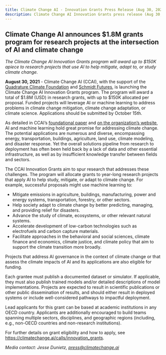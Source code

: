 ```yaml
---
title: Climate Change AI - Innovation Grants Press Release (Aug 30, 2021)
description: Climate Change AI Innovation Grants press release (Aug 30, 2021)
---
```


## Climate Change AI announces $1.8M grants program for research projects at the intersection of AI and climate change
*The Climate Change AI Innovation Grants program will award up to $150K apiece to research projects that use AI to help mitigate, adapt to, or study climate change.*

**August 30, 2021** - Climate Change AI (CCAI), with the support of the [Quadrature Climate Foundation](https://quadrature.ai/foundation/) and [Schmidt Futures](https://schmidtfutures.com/), is launching the Climate Change AI Innovation Grants program. The program will award a total of $1.8M (USD) in research grants, with up to $150K allocated per proposal. Funded projects will leverage AI or machine learning to address problems in climate change mitigation, climate change adaptation, or climate science. Applications should be submitted by October 15th.

As detailed in CCAI’s [foundational paper](https://arxiv.org/abs/1906.05433) and [on the organization’s website](https://www.climatechange.ai/summaries), AI and machine learning hold great promise for addressing climate change. The potential applications are numerous and diverse, encompassing energy, transportation, buildings, agriculture, land use, climate modeling, and disaster response. Yet the overall solutions pipeline from research to deployment has often been held back by a lack of data and other essential infrastructure, as well as by insufficient knowledge transfer between fields and sectors.

The CCAI Innovation Grants aim to spur research that addresses these challenges. The program will allocate grants to year-long research projects that apply AI to help study, mitigate, or adapt to climate change. For example, successful proposals might use machine learning to:
* Mitigate emissions in agriculture, buildings, manufacturing, power and energy systems, transportation, forestry, or other sectors.
* Help society adapt to climate change by better predicting, managing, and providing relief for disasters.
* Advance the study of climate, ecosystems, or other relevant natural systems.
* Accelerate development of low-carbon technologies such as electrofuels and carbon capture materials.
* Facilitate approaches in the behavioral and social sciences, climate finance and economics, climate justice, and climate policy that aim to support the climate transition more broadly.

Projects that address AI governance in the context of climate change or that assess the climate impacts of AI and its applications are also eligible for funding.

Each grantee must publish a documented dataset or simulator. If applicable, they must also publish trained models and/or detailed descriptions of model implementations. Projects are expected to result in scientific publications or other public dissemination of results, and should either result in deployed systems or include well-considered pathways to impactful deployment.

Lead applicants for this grant can be based at academic institutions in any OECD country. Applicants are additionally encouraged to build teams spanning multiple sectors, disciplines, and geographic regions (including, e.g., non-OECD countries and non-research institutions).

For further details on grant eligibility and how to apply, see <https://climatechange.ai/calls/innovation_grants>.

_Media contact: Jesse Dunietz, [press@climatechange.ai](mailto:press@climatechange.ai)_
